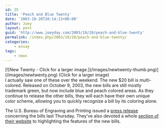 ```yaml
---
id: 25
title: 'Peach and Blue Twenty'
date: '2003-10-20T20:14:13+00:00'
author: Joey
layout: post
guid: 'http://www.joeyday.com/2003/10/20/peach-and-blue-twenty'
permalink: /index.php/2003/10/20/peach-and-blue-twenty/
categories:
    - essay
tags:
    - news
---
```


<div class="pic">[![New Twenty - Click for a larger image.](/images/newtwenty-thumb.png)](/images/newtwenty.png)  
(Click for a  
larger image)</div>I actually saw one of these over the weekend. The new $20 bill is multi-colored. Released on October 9, 2003, the new bills are still mostly trademark green, but now include blue and peach colored areas. As they continue to release the other bills, they will each have their own unique color scheme, allowing you to quickly recognize a bill by its coloring alone.

The U.S. Bureau of Engraving and Printing issued a [press release](http://www.moneyfactory.com/newmoney/main.cfm/media/releases102003newyork) concerning the bills last Thursday. They’ve also devoted a whole [section of their website](http://www.moneyfactory.com/newmoney) to highlighting the features of the new bills.